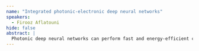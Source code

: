```yaml
---
name: "Integrated photonic-electronic deep neural networks"
speakers:
  - Firooz Aflatouni
hide: false
abstract: |
  Photonic deep neural networks can perform fast and energy-efficient classification through computation by propagation and low-loss optical interconnects. Here, a review of our work on the first integrated end-to-end photonic-electronic deep neural network for direct image classification that achieved a classification time of 570 ps is presented. Then, the first monolithically integrated trainable optical nonlinear activation function designed in a 45nm CMOS SOI process for scalable silicon photonic deep neural networks is introduced, which effectively mitigates process, voltage, and temperature variations, ensuring robustness in photonic deep networks.
---
```

